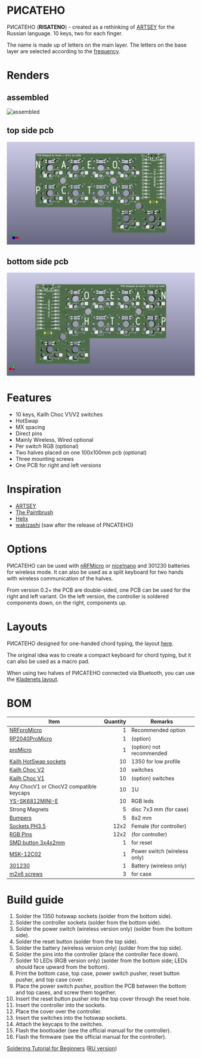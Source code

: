 # РИСАТЕНО

РИСАТЕНО (__RISATENO__) - created as a rethinking of [ARTSEY](https://artsey.io/) for the Russian language. 10 keys, two for each finger.

The name is made up of letters on the main layer. The letters on the base layer are selected according to the [frequency](https://ru.wikipedia.org/wiki/%D0%A7%D0%B0%D1%81%D1%82%D0%BE%D1%82%D0%BD%D0%BE%D1%81%D1%82%D1%8C).

# Renders

## assembled

![assembled](pnc/PNCATEHO_v5/render/assembled_wo_keycaps.png)

## top side pcb

![front](pcb/PNCATEHO_v5/renders/front.png)

## bottom side pcb

![back](pcb/PNCATEHO_v5/renders/back.png)

# Features

* 10 keys, Kailh Choc V1/V2 switches
* HotSwap
* MX spacing
* Direct pins 
* Mainly Wireless, Wired optional
* Per switch RGB (optional)
* Two halves placed on one 100x100mm pcb (optional)
* Three mounting screws
* One PCB for right and left versions

# Inspiration

* [ARTSEY](https://artsey.io/)
* [The Paintbrush](https://github.com/artseyio/thepaintbrush)
* [Helix](https://github.com/MakotoKurauchi/helix)
* [wakizashi](https://klava.wiki/hypha/%D0%BA%D0%BB%D0%B0%D0%B2%D0%B8%D0%B0%D1%82%D1%83%D1%80%D1%8B/%D0%B2%D0%B0%D0%BA%D0%B8%D0%B4%D0%B7%D0%B0%D1%81%D0%B8) (saw after the release of PNCATEHO)

# Options

РИСАТЕНО can be used with [nRFMicro](https://github.com/joric/nrfmicro) or [nice!nano](https://nicekeyboards.com/nice-nano/) and 301230 batteries for wireless mode. It can also be used as a split keyboard for two hands with wireless communication of the halves.

From version 0.2+ the PCB are double-sided, one PCB can be used for the right and left variant. On the left version, the controller is soldered components down, on the right, components up.

# Layouts

РИСАТЕНО designed for one-handed chord typing, the layout [here](http://www.keyboard-layout-editor.com/#/gists/019e404b4ab5db93cd75010ad90777a4). 

The original idea was to create a compact keyboard for chord typing, but it can also be used as a macro pad.

When using two halves of РИСАТЕНО connected via Bluetooth, you can use the [Kladenets layout](https://ibnteo.github.io/kladenets/).

# BOM

| Item                                                                       | Quantity | Remarks                              |
| -------------------------------------------------------------------------- | -------: | ------------------------------------ |
| [NRFproMicro](https://aliexpress.com/item/1005007088422530.html)           | 1        | Recommended option                   |
| [RP2040ProMicro](https://aliexpress.com/item/1005006787060405.html)        | 1        | (option)                             |
| [proMicro](https://aliexpress.com/item/32840365436.html)                   | 1        | (option) not recommended             |
| [Kailh HotSwap sockets](https://aliexpress.com/item/1005003873653184.html) | 10       | 1350 for low profile                 |
| [Kailh Choc V2](https://aliexpress.com/item/1005008651091078.html)         | 10       | switches                             |
| [Kailh Choc V1](https://aliexpress.com/item/32959996455.html)              | 10       | (option) switches                    |
| Any ChocV1 or ChocV2 compatible keycaps                                    | 10       | 1U                                   |
| [YS-SK6812MINI-E](https://aliexpress.comj/item/4000475685852.html)         | 10       | RGB leds                             |
| Strong Magnets                                                             | 5        | disc 7x3 mm (for case)               |
| [Bumpers](https://aliexpress.com/item/4001188580018.html)                  | 5        | 8x2 mm                               |
| [Sockets PH3.5](https://aliexpress.com/item/1005006673257121.html)         | 12x2     | Female (for controller)              |
| [RGB Pins](https://aliexpress.com/item/1005006359264558.html)              | 12x2     | (for controller)                     |
| [SMD button 3x4x2mm](https://aliexpress.com/item/1005008598353804.html)    | 1        | for reset                            |
| [MSK-12C02](https://aliexpress.com/item/1005006710234187.html)             | 1        | Power switch  (wireless only)        |
| [301230](https://aliexpress.com/item/32732458079.html)                     | 1        | Battery  (wireless only)             |
| [m2x6 screws](https://aliexpress.com/item/1005002136927329.html)           | 3        | for case                             |

# Build guide

1. Solder the 1350 hotswap sockets (solder from the bottom side).
2. Solder the controller sockets (solder from the bottom side).
3. Solder the power switch (wireless version only) (solder from the bottom side).
4. Solder the reset button (solder from the top side).
5. Solder the battery (wireless version only) (solder from the top side).
6. Solder the pins into the controller (place the controller face down).
7. Solder 10 LEDs (RGB version only) (solder from the bottom side; LEDs should face upward from the bottom).
8. Print the bottom case, top case, power switch pusher, reset button pusher, and top case cover.
9. Place the power switch pusher, position the PCB between the bottom and top cases, and screw them together.
10. Insert the reset button pusher into the top cover through the reset hole.
11. Insert the controller into the sockets.
12. Place the cover over the controller.
13. Insert the switches into the hotswap sockets.
14. Attach the keycaps to the switches.
15. Flash the bootloader (see the official manual for the controller).
16. Flash the firmware (see the official manual for the controller).

[Soldering Tutorial for Beginners](https://mightyohm.com/files/soldercomic/FullSolderComic_EN.pdf) ([RU version](https://sho0.neocities.org/downloads/komiks_payat_prosto.pdf))
